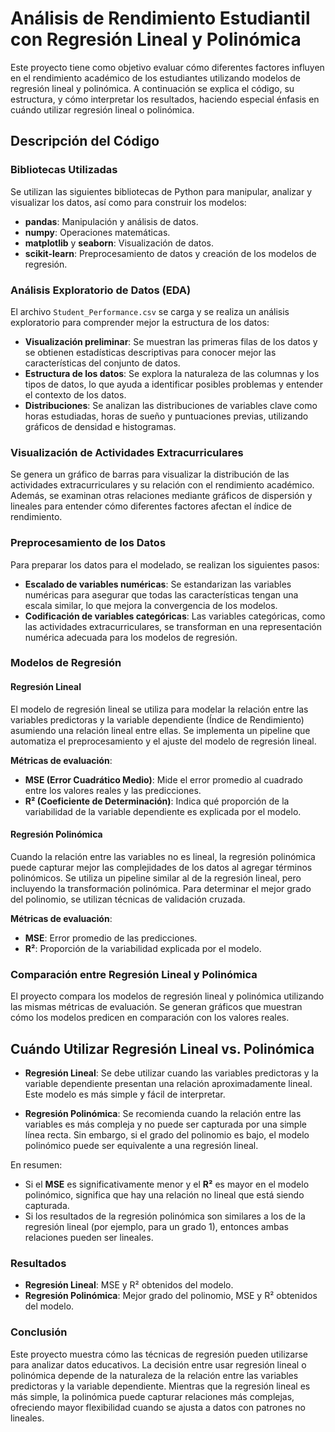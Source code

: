 # Análisis de Rendimiento Estudiantil con Regresión Lineal y Polinómica

Este proyecto tiene como objetivo evaluar cómo diferentes factores influyen en el rendimiento académico de los estudiantes utilizando modelos de regresión lineal y polinómica. A continuación se explica el código, su estructura, y cómo interpretar los resultados, haciendo especial énfasis en cuándo utilizar regresión lineal o polinómica.

## Descripción del Código

### Bibliotecas Utilizadas
Se utilizan las siguientes bibliotecas de Python para manipular, analizar y visualizar los datos, así como para construir los modelos:
- **pandas**: Manipulación y análisis de datos.
- **numpy**: Operaciones matemáticas.
- **matplotlib** y **seaborn**: Visualización de datos.
- **scikit-learn**: Preprocesamiento de datos y creación de los modelos de regresión.

### Análisis Exploratorio de Datos (EDA)
El archivo `Student_Performance.csv` se carga y se realiza un análisis exploratorio para comprender mejor la estructura de los datos:
- **Visualización preliminar**: Se muestran las primeras filas de los datos y se obtienen estadísticas descriptivas para conocer mejor las características del conjunto de datos.
- **Estructura de los datos**: Se explora la naturaleza de las columnas y los tipos de datos, lo que ayuda a identificar posibles problemas y entender el contexto de los datos.
- **Distribuciones**: Se analizan las distribuciones de variables clave como horas estudiadas, horas de sueño y puntuaciones previas, utilizando gráficos de densidad e histogramas.

### Visualización de Actividades Extracurriculares
Se genera un gráfico de barras para visualizar la distribución de las actividades extracurriculares y su relación con el rendimiento académico. Además, se examinan otras relaciones mediante gráficos de dispersión y lineales para entender cómo diferentes factores afectan el índice de rendimiento.

### Preprocesamiento de los Datos
Para preparar los datos para el modelado, se realizan los siguientes pasos:
- **Escalado de variables numéricas**: Se estandarizan las variables numéricas para asegurar que todas las características tengan una escala similar, lo que mejora la convergencia de los modelos.
- **Codificación de variables categóricas**: Las variables categóricas, como las actividades extracurriculares, se transforman en una representación numérica adecuada para los modelos de regresión.

### Modelos de Regresión

#### Regresión Lineal
El modelo de regresión lineal se utiliza para modelar la relación entre las variables predictoras y la variable dependiente (Índice de Rendimiento) asumiendo una relación lineal entre ellas. Se implementa un pipeline que automatiza el preprocesamiento y el ajuste del modelo de regresión lineal.

**Métricas de evaluación**:
- **MSE (Error Cuadrático Medio)**: Mide el error promedio al cuadrado entre los valores reales y las predicciones.
- **R² (Coeficiente de Determinación)**: Indica qué proporción de la variabilidad de la variable dependiente es explicada por el modelo.

#### Regresión Polinómica
Cuando la relación entre las variables no es lineal, la regresión polinómica puede capturar mejor las complejidades de los datos al agregar términos polinómicos. Se utiliza un pipeline similar al de la regresión lineal, pero incluyendo la transformación polinómica. Para determinar el mejor grado del polinomio, se utilizan técnicas de validación cruzada.

**Métricas de evaluación**:
- **MSE**: Error promedio de las predicciones.
- **R²**: Proporción de la variabilidad explicada por el modelo.

### Comparación entre Regresión Lineal y Polinómica
El proyecto compara los modelos de regresión lineal y polinómica utilizando las mismas métricas de evaluación. Se generan gráficos que muestran cómo los modelos predicen en comparación con los valores reales.

## Cuándo Utilizar Regresión Lineal vs. Polinómica
- **Regresión Lineal**: Se debe utilizar cuando las variables predictoras y la variable dependiente presentan una relación aproximadamente lineal. Este modelo es más simple y fácil de interpretar.
  
- **Regresión Polinómica**: Se recomienda cuando la relación entre las variables es más compleja y no puede ser capturada por una simple línea recta. Sin embargo, si el grado del polinomio es bajo, el modelo polinómico puede ser equivalente a una regresión lineal.

En resumen:
- Si el **MSE** es significativamente menor y el **R²** es mayor en el modelo polinómico, significa que hay una relación no lineal que está siendo capturada.
- Si los resultados de la regresión polinómica son similares a los de la regresión lineal (por ejemplo, para un grado 1), entonces ambas relaciones pueden ser lineales.

### Resultados
- **Regresión Lineal**: MSE y R² obtenidos del modelo.
- **Regresión Polinómica**: Mejor grado del polinomio, MSE y R² obtenidos del modelo.

### Conclusión
Este proyecto muestra cómo las técnicas de regresión pueden utilizarse para analizar datos educativos. La decisión entre usar regresión lineal o polinómica depende de la naturaleza de la relación entre las variables predictoras y la variable dependiente. Mientras que la regresión lineal es más simple, la polinómica puede capturar relaciones más complejas, ofreciendo mayor flexibilidad cuando se ajusta a datos con patrones no lineales.

